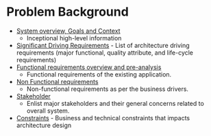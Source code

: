 # Problem Background

- [System overview, Goals and Context](BusinessGoalAndScope.md)
	- Inceptional high-level information
- [Significant Driving Requirements](BusinessDrivers.md)
		- List of architecture driving requirements (major functional, quality attribute, and life-cycle requirements)
- [Functional requirements overview and pre-analysis](FunctionalRequirements.md)
	- Functional requirements of the existing application.
- [Non Functional requirements](Non-Functional.md)
	- Non-functional requirements as per the business drivers.
- [Stakeholder](Stakeholders.md)
	- Enlist major stakeholders and their general concerns related to overall system.
- [Constraints](Constraints.md)
		- Business and technical constraints that impacts architecture design
